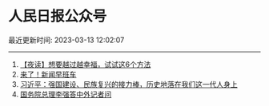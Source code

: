 # 人民日报公众号

最近更新时间: 2023-03-13 12:02:07

--- 
1. [【夜读】想要越过越幸福，试试这6个方法](https://mp.weixin.qq.com/s/OLbaKYwKB1sIjOCys5AH-A) 
2. [来了！新闻早班车](https://mp.weixin.qq.com/s/NTrDO6hc2LJ04UcasqG-pw) 
3. [习近平：强国建设、民族复兴的接力棒，历史地落在我们这一代人身上](https://mp.weixin.qq.com/s/INVZkrExzdaS9yyYKYfxZA) 
4. [国务院总理李强答中外记者问](https://mp.weixin.qq.com/s/pb3oKAZPPPbU-N8ivx968A) 
